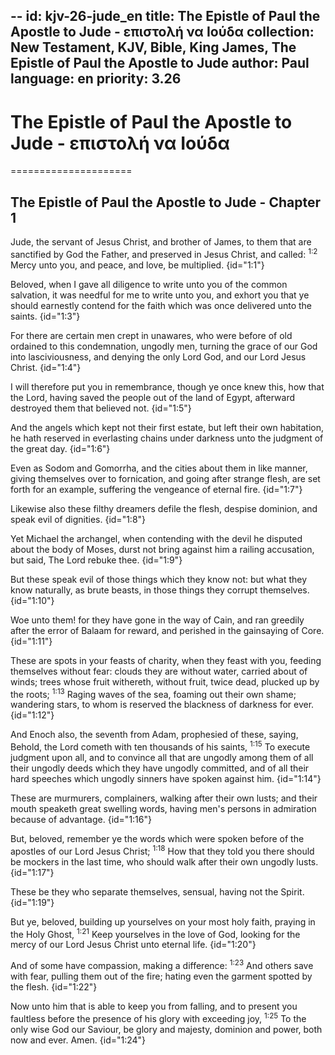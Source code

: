 --
id: kjv-26-jude_en
title: The Epistle of Paul the Apostle to Jude - επιστολή να Ιούδα 
collection: New Testament, KJV, Bible, King James, The Epistle of Paul the Apostle to Jude 
author: Paul
language: en
priority: 3.26
---

# The Epistle of Paul the Apostle to Jude - επιστολή να Ιούδα 

=====================

## The Epistle of Paul the Apostle to Jude - Chapter 1  

Jude, the servant of Jesus Christ, and brother of James, to them that are sanctified by God the Father, and preserved in Jesus Christ, and called: <sup>1:2</sup> Mercy unto you, and peace, and love, be multiplied.  {id="1:1"}

Beloved, when I gave all diligence to write unto you of the common salvation, it was needful for me to write unto you, and exhort you that ye should earnestly contend for the faith which was once delivered unto the saints.  {id="1:3"}

For there are certain men crept in unawares, who were before of old ordained to this condemnation, ungodly men, turning the grace of our God into lasciviousness, and denying the only Lord God, and our Lord Jesus Christ.  {id="1:4"}

I will therefore put you in remembrance, though ye once knew this, how that the Lord, having saved the people out of the land of Egypt, afterward destroyed them that believed not.  {id="1:5"}

And the angels which kept not their first estate, but left their own habitation, he hath reserved in everlasting chains under darkness unto the judgment of the great day.  {id="1:6"}

Even as Sodom and Gomorrha, and the cities about them in like manner, giving themselves over to fornication, and going after strange flesh, are set forth for an example, suffering the vengeance of eternal fire.  {id="1:7"}

Likewise also these filthy dreamers defile the flesh, despise dominion, and speak evil of dignities.  {id="1:8"}

Yet Michael the archangel, when contending with the devil he disputed about the body of Moses, durst not bring against him a railing accusation, but said, The Lord rebuke thee.  {id="1:9"}

But these speak evil of those things which they know not: but what they know naturally, as brute beasts, in those things they corrupt themselves.  {id="1:10"}

Woe unto them! for they have gone in the way of Cain, and ran greedily after the error of Balaam for reward, and perished in the gainsaying of Core.  {id="1:11"}

These are spots in your feasts of charity, when they feast with you, feeding themselves without fear: clouds they are without water, carried about of winds; trees whose fruit withereth, without fruit, twice dead, plucked up by the roots; <sup>1:13</sup> Raging waves of the sea, foaming out their own shame; wandering stars, to whom is reserved the blackness of darkness for ever.  {id="1:12"}

And Enoch also, the seventh from Adam, prophesied of these, saying, Behold, the Lord cometh with ten thousands of his saints, <sup>1:15</sup> To execute judgment upon all, and to convince all that are ungodly among them of all their ungodly deeds which they have ungodly committed, and of all their hard speeches which ungodly sinners have spoken against him.  {id="1:14"}

These are murmurers, complainers, walking after their own lusts; and their mouth speaketh great swelling words, having men's persons in admiration because of advantage.  {id="1:16"}

But, beloved, remember ye the words which were spoken before of the apostles of our Lord Jesus Christ; <sup>1:18</sup> How that they told you there should be mockers in the last time, who should walk after their own ungodly lusts.  {id="1:17"}

These be they who separate themselves, sensual, having not the Spirit.  {id="1:19"}

But ye, beloved, building up yourselves on your most holy faith, praying in the Holy Ghost, <sup>1:21</sup> Keep yourselves in the love of God, looking for the mercy of our Lord Jesus Christ unto eternal life.  {id="1:20"}

And of some have compassion, making a difference: <sup>1:23</sup> And others save with fear, pulling them out of the fire; hating even the garment spotted by the flesh.  {id="1:22"}

Now unto him that is able to keep you from falling, and to present you faultless before the presence of his glory with exceeding joy, <sup>1:25</sup> To the only wise God our Saviour, be glory and majesty, dominion and power, both now and ever. Amen.  {id="1:24"}

